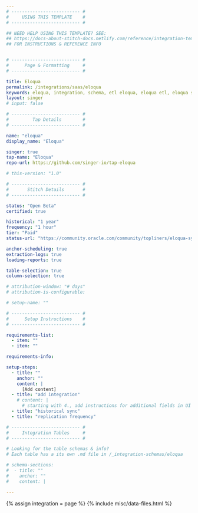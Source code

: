 ```yaml
---
# -------------------------- #
#     USING THIS TEMPLATE    #
# -------------------------- #

## NEED HELP USING THIS TEMPLATE? SEE:
## https://docs-about-stitch-docs.netlify.com/reference/integration-templates/saas/
## FOR INSTRUCTIONS & REFERENCE INFO


# -------------------------- #
#      Page & Formatting     #
# -------------------------- #

title: Eloqua
permalink: /integrations/saas/eloqua
keywords: eloqua, integration, schema, etl eloqua, eloqua etl, eloqua schema
layout: singer
# input: false

# -------------------------- #
#         Tap Details        #
# -------------------------- #

name: "eloqua"
display_name: "Eloqua"

singer: true 
tap-name: "Eloqua"
repo-url: https://github.com/singer-io/tap-eloqua

# this-version: "1.0"

# -------------------------- #
#       Stitch Details       #
# -------------------------- #

status: "Open Beta"
certified: true 

historical: "1 year"
frequency: "1 hour"
tier: "Paid"
status-url: "https://community.oracle.com/community/topliners/eloqua-system-status"

anchor-scheduling: true
extraction-logs: true
loading-reports: true

table-selection: true
column-selection: true

# attribution-window: "# days"
# attribution-is-configurable: 

# setup-name: ""

# -------------------------- #
#      Setup Instructions    #
# -------------------------- #

requirements-list:
  - item: ""
  - item: ""

requirements-info:

setup-steps:
  - title: ""
    anchor: ""
    content: |
      [Add content]
  - title: "add integration"
    # content: |
      # starting with 4., add instructions for additional fields in UI
  - title: "historical sync"
  - title: "replication frequency"

# -------------------------- #
#     Integration Tables     #
# -------------------------- #

# Looking for the table schemas & info?
# Each table has a its own .md file in /_integration-schemas/eloqua

# schema-sections:
#  - title: ""
#    anchor: ""
#    content: |

---
```

{% assign integration = page %}
{% include misc/data-files.html %}
